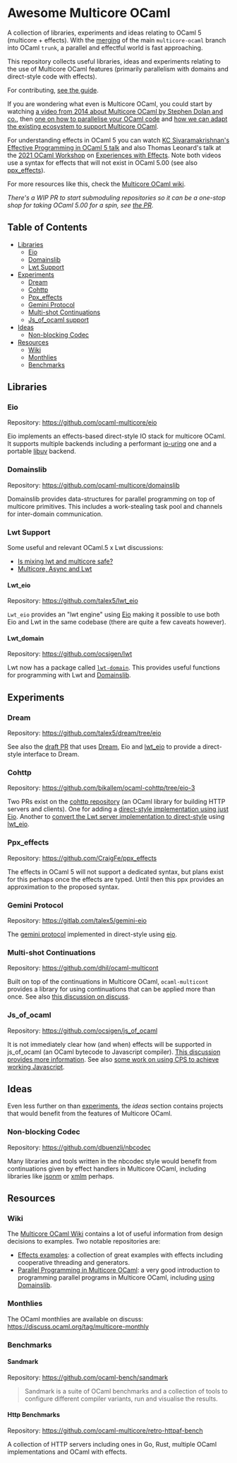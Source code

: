 # Awesome Multicore OCaml

A collection of libraries, experiments and ideas relating to OCaml 5 (multicore + effects). With the [merging](https://github.com/ocaml/ocaml/pull/10831#issuecomment-1008935795) of the main `multicore-ocaml` branch into OCaml `trunk`, a parallel and effectful world is fast approaching.

This repository collects useful libraries, ideas and experiments relating to the use of Multicore OCaml features (primarily parallelism with domains and direct-style code with effects).

For contributing, [see the guide](https://github.com/patricoferris/awesome-multicore-ocaml/blob/main/CONTRIBUTING.md).

If you are wondering what even is Multicore OCaml, you could start by watching [a video from 2014 about Multicore OCaml by Stephen Dolan and co.](https://watch.ocaml.org/videos/watch/490b5363-01b6-45d8-9b7e-c883a20026a1), then [one on how to parallelise your OCaml code](https://watch.ocaml.org/videos/watch/ce20839e-4bfc-4d74-925b-485a6b052ddf) and [how we can adapt the existing ecosystem to support Multicore OCaml](https://watch.ocaml.org/videos/watch/629b89a8-bbd5-490d-98b0-d0c740912b02).

For understanding effects in OCaml 5 you can watch [KC Sivaramakrishnan's Effective Programming in OCaml 5 talk](https://www.youtube.com/watch?v=xKUzN-McZUk) and also Thomas Leonard's talk at the [2021 OCaml Workshop](https://v3.ocaml.org/workshops/ocaml-workshop-2021) on [Experiences with Effects](https://watch.ocaml.org/videos/watch/74ece0a8-380f-4e2a-bef5-c6bb9092be89). Note both videos use a syntax for effects that will not exist in OCaml 5.00 (see also [ppx_effects](#ppx_effects)).

For more resources like this, check the [Multicore OCaml wiki](#wiki).

*There's a WIP PR to start submoduling repositories so it can be a one-stop shop for taking OCaml 5.00 for a spin, see [the PR](https://github.com/patricoferris/awesome-multicore-ocaml/pull/1)*.

## Table of Contents
- [Libraries](#libraries)
  - [Eio](#eio)
  - [Domainslib](#domainslib)
  - [Lwt Support](#lwt-support)
- [Experiments](#experiments)
  - [Dream](#dream)
  - [Cohttp](#cohttp)
  - [Ppx_effects](#ppx_effects)
  - [Gemini Protocol](#gemini-protocol)
  - [Multi-shot Continuations](#multi-shot-continuations)
  - [Js_of_ocaml support](#js_of_ocaml)
- [Ideas](#ideas)
  - [Non-blocking Codec](#non-blocking-codec)
- [Resources](#resources)
    - [Wiki](#wiki)
    - [Monthlies](#monthlies)
    - [Benchmarks](#benchmarks)

## Libraries

### Eio

Repository: https://github.com/ocaml-multicore/eio

Eio implements an effects-based direct-style IO stack for multicore OCaml. It supports multiple backends including a performant [io-uring](https://unixism.net/loti/what_is_io_uring.html) one and a portable [libuv](http://docs.libuv.org/en/v1.x/) backend.

### Domainslib

Repository: https://github.com/ocaml-multicore/domainslib

Domainslib provides data-structures for parallel programming on top of multicore primitives. This includes a work-stealing task pool and channels for inter-domain communication.

### Lwt Support

Some useful and relevant OCaml.5 x Lwt discussions:

 - [Is mixing lwt and multicore safe?](https://discuss.ocaml.org/t/is-mixing-lwt-and-multicore-safe/8714)
 - [Multicore, Async and Lwt](https://discuss.ocaml.org/t/multicore-async-and-lwt/2687)

#### Lwt_eio

Repository: https://github.com/talex5/lwt_eio

`Lwt_eio` provides an "lwt engine" using [Eio](#eio) making it possible to use both Eio and Lwt in the same codebase (there are quite a few caveats however).

#### Lwt_domain

Repository: https://github.com/ocsigen/lwt

Lwt now has a package called [`lwt-domain`](https://github.com/ocsigen/lwt/tree/master/src/domain). This provides useful functions for programming with Lwt and [Domainslib](#domainslib).

## Experiments

### Dream

Repository: https://github.com/talex5/dream/tree/eio

See also the [draft PR](https://github.com/aantron/dream/pull/194) that uses [Dream](https://github.com/aantron/dream), Eio and [lwt_eio](#lwt-eio) to provide a direct-style interface to Dream.

### Cohttp

Repository: https://github.com/bikallem/ocaml-cohttp/tree/eio-3

Two PRs exist on the [cohttp repository](https://github.com/mirage/cohttp) (an OCaml library for building HTTP servers and clients). One for adding a [direct-style implementation using just Eio](https://github.com/mirage/ocaml-cohttp/pull/857). Another to [convert the Lwt server implementation to direct-style](https://github.com/mirage/ocaml-cohttp/pull/854) using [lwt_eio](#lwt-eio).

### Ppx_effects

Repository: https://github.com/CraigFe/ppx_effects

The effects in OCaml 5 will not support a dedicated syntax, but plans exist for this perhaps once the effects are typed. Until then this ppx provides an approximation to the proposed syntax.

### Gemini Protocol

Repository: https://gitlab.com/talex5/gemini-eio

The [gemini protocol](https://gemini.circumlunar.space/docs/faq.gmi) implemented in direct-style using [eio](#eio).

### Multi-shot Continuations

Repository: https://github.com/dhil/ocaml-multicont

Built on top of the continuations in Multicore OCaml, `ocaml-multicont` provides a library for using continuations that can be applied more than once. See also [this discussion on discuss](https://discuss.ocaml.org/t/multi-shot-continuations-gone-forever/9072).

### Js_of_ocaml

Repository: https://github.com/ocsigen/js_of_ocaml

It is not immediately clear how (and when) effects will be supported in js_of_ocaml (an OCaml bytecode to Javascript compiler). [This discussion provides more information](https://discuss.ocaml.org/t/ocaml-multicore-effects-and-js-of-ocaml/8502). See also [some work on using CPS to achieve working Javascript](https://github.com/Armael/js_of_ocaml).

## Ideas

Even less further on than [experiments](#experiments), the *ideas* section contains projects that would benefit from the features of Multicore OCaml.

### Non-blocking Codec

Repository: https://github.com/dbuenzli/nbcodec

Many libraries and tools written in the nbcodec style would benefit from continuations given by effect handlers in Multicore OCaml, including libraries like [jsonm](https://github.com/dbuenzli/jsonm) or [xmlm](https://github.com/dbuenzli/xmlm) perhaps.

## Resources

### Wiki

The [Multicore OCaml Wiki](https://github.com/ocaml-multicore/ocaml-multicore/wiki) contains a lot of useful information from design decisions to examples. Two notable repositories are: 

  - [Effects examples](https://github.com/ocaml-multicore/effects-examples): a collection of great examples with effects including cooperative threading and generators.
  - [Parallel Programming in Multicore OCaml](https://github.com/ocaml-multicore/parallel-programming-in-multicore-ocaml): a very good introduction to programming parallel programs in Multicore OCaml, including [using Domainslib](https://github.com/ocaml-multicore/parallel-programming-in-multicore-ocaml#domainslib).

### Monthlies

The OCaml monthlies are available on discuss: https://discuss.ocaml.org/tag/multicore-monthly

### Benchmarks

#### Sandmark

Repository: https://github.com/ocaml-bench/sandmark

> Sandmark is a suite of OCaml benchmarks and a collection of tools to configure different compiler variants, run and visualise the results.

#### Http Benchmarks

Repository: https://github.com/ocaml-multicore/retro-httpaf-bench

A collection of HTTP servers including ones in Go, Rust, multiple OCaml implementations and OCaml with effects.
